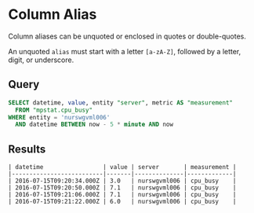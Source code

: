 # Column Alias

Column aliases can be unquoted or enclosed in quotes or double-quotes.

An unquoted `alias` must start with a letter `[a-zA-Z]`, followed by a letter, digit, or underscore.

## Query

```sql
SELECT datetime, value, entity "server", metric AS "measurement"
  FROM "mpstat.cpu_busy"
WHERE entity = 'nurswgvml006'
  AND datetime BETWEEN now - 5 * minute AND now
```

## Results

```ls
| datetime                 | value | server       | measurement |
|--------------------------|-------|--------------|-------------|
| 2016-07-15T09:20:34.000Z | 3.0   | nurswgvml006 | cpu_busy    |
| 2016-07-15T09:20:50.000Z | 7.1   | nurswgvml006 | cpu_busy    |
| 2016-07-15T09:21:06.000Z | 7.1   | nurswgvml006 | cpu_busy    |
| 2016-07-15T09:21:22.000Z | 6.0   | nurswgvml006 | cpu_busy    |
```
